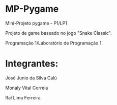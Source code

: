# MP-Pygame
Mini-Projeto pygame - P1/LP1

Projeto de game baseado no jogo "Snake Classic".

Programação 1/Laboratório de Programação 1.


# Integrantes:
  José Junio da Silva Calú 

  Monaly Vital Correia

  Raí Lima Ferreira
